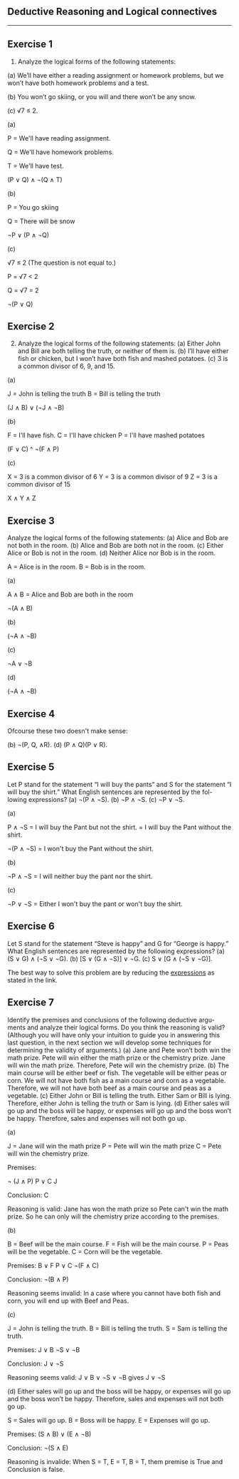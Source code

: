 Deductive Reasoning and Logical connectives
---------------------------------------------
---------------------------------------------

Exercise 1
-----------

1. Analyze the logical forms of the following statements:

(a) We’ll have either a reading assignment or homework problems, but we
won’t have both homework problems and a test.

(b) You won’t go skiing, or you will and there won’t be any snow.

(c) √7 ≤ 2.

(a)

P = We'll have reading assignment.

Q = We'll have homework problems.

T = We'll have test.

(P ∨ Q) ∧ ¬(Q ∧ T)

(b)

P = You go skiing

Q = There will be snow

¬P ∨ (P ∧ ¬Q)

(c)

√7 ≤ 2 (The question is not equal to.)

P = √7 < 2

Q = √7 = 2

¬(P ∨ Q)

Exercise 2
-----------

2. Analyze the logical forms of the following statements:
(a) Either John and Bill are both telling the truth, or neither of them is.
(b) I’ll have either fish or chicken, but I won’t have both fish and mashed
potatoes.
(c) 3 is a common divisor of 6, 9, and 15.

(a)

J = John is telling the truth
B = Bill is telling the truth

(J ∧ B) ∨ (¬J ∧ ¬B)

(b)

F = I'll have fish.
C = I'll have chicken
P = I'll have mashed potatoes

(F ∨ C) ^ ¬(F ∧ P)

(c)

X = 3 is a common divisor of 6
Y = 3 is a common divisor of 9
Z = 3 is a common divisor of 15

X ∧ Y ∧ Z

Exercise 3
-----------

Analyze the logical forms of the following statements:
(a) Alice and Bob are not both in the room.
(b) Alice and Bob are both not in the room.
(c) Either Alice or Bob is not in the room.
(d) Neither Alice nor Bob is in the room.

A = Alice is in the room.
B = Bob is in the room.

(a)

A ∧ B = Alice and Bob are both in the room

¬(A ∧ B)

(b)

(¬A ∧ ¬B)

(c)

¬A ∨ ¬B

(d)

(¬A ∧ ¬B)

Exercise 4
----------

Ofcourse these two doesn't make sense:

(b) ¬(P, Q, ∧R).
(d) (P ∧ Q)(P ∨ R).

Exercise 5
----------

Let P stand for the statement “I will buy the pants” and S for the statement
“I will buy the shirt.” What English sentences are represented by the fol-
lowing expressions?
(a) ¬(P ∧ ¬S).
(b) ¬P ∧ ¬S.
(c) ¬P ∨ ¬S.

(a)

P ∧ ¬S = I will buy the Pant but not the shirt.
       = I will buy the Pant without the shirt.

¬(P ∧ ¬S) = I won't buy the Pant without the shirt.

(b)

¬P ∧ ¬S = I will neither buy the pant nor the shirt.

(c)

¬P ∨ ¬S = Either I won't buy the pant or won't buy the shirt.

Exercise 6
-----------

Let S stand for the statement “Steve is happy” and G for “George is happy.”
What English sentences are represented by the following expressions?
(a) (S ∨ G) ∧ (¬S ∨ ¬G).
(b) [S ∨ (G ∧ ¬S)] ∨ ¬G.
(c) S ∨ [G ∧ (¬S ∨ ¬G)].

The best way to solve this problem are by reducing the
[expressions](http://math.stackexchange.com/questions/885946/simplifying-ambiguous-statements)
as stated in the link.

Exercise 7
-----------

Identify the premises and conclusions of the following deductive argu-
ments and analyze their logical forms. Do you think the reasoning is valid?
(Although you will have only your intuition to guide you in answering
this last question, in the next section we will develop some techniques for
determining the validity of arguments.)
(a) Jane and Pete won’t both win the math prize. Pete will win either
the math prize or the chemistry prize. Jane will win the math prize.
Therefore, Pete will win the chemistry prize.
(b) The main course will be either beef or fish. The vegetable will be either
peas or corn. We will not have both fish as a main course and corn as a
vegetable. Therefore, we will not have both beef as a main course and
peas as a vegetable.
(c) Either John or Bill is telling the truth. Either Sam or Bill is lying.
Therefore, either John is telling the truth or Sam is lying.
(d) Either sales will go up and the boss will be happy, or expenses will go
up and the boss won’t be happy. Therefore, sales and expenses will not
both go up.

(a)

J = Jane will win the math prize
P = Pete will win the math prize
C = Pete will win the chemistry prize.

Premises:

¬ (J ∧ P)
P ∨ C
J

Conclusion:
C

Reasoning is valid: Jane has won the math prize so Pete can't win the
math prize. So he can only will the chemistry prize according to the
premises.

(b)

B = Beef will be the main course.
F = Fish will be the main course.
P = Peas will be the vegetable.
C = Corn will be the vegetable.

Premises:
B ∨ F
P ∨ C
¬(F ∧ C)

Conclusion:
¬(B ∧ P)

Reasoning seems invalid: In a case where you cannot have both fish and
corn, you will end up with Beef and Peas.

(c)

J = John is telling the truth.
B = Bill is telling the truth.
S = Sam is telling the truth.

Premises:
J ∨ B
¬S ∨ ¬B

Conclusion:
J ∨ ¬S

Reasoning seems valid: J ∨ B ∨ ¬S ∨ ¬B gives J ∨ ¬S

(d) Either sales will go up and the boss will be happy, or expenses will go
up and the boss won’t be happy. Therefore, sales and expenses will not
both go up.

S = Sales will go up.
B = Boss will be happy.
E = Expenses will go up.

Premises:
(S ∧ B) ∨ (E ∧ ¬B)

Conclusion:
¬(S ∧ E)

Reasoning is invalide: When S = T, E = T, B = T, them premise is True
and Conclusion is false.
